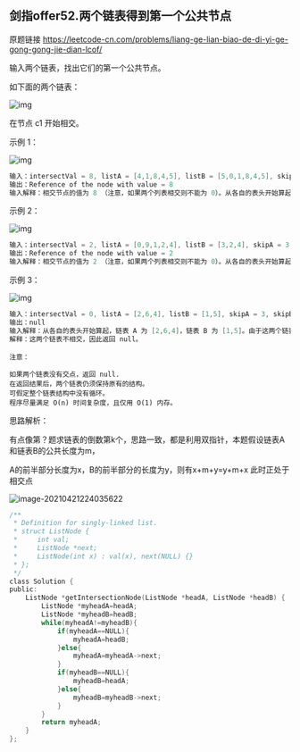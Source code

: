 ## 剑指offer52.两个链表得到第一个公共节点

原题链接 https://leetcode-cn.com/problems/liang-ge-lian-biao-de-di-yi-ge-gong-gong-jie-dian-lcof/

输入两个链表，找出它们的第一个公共节点。

如下面的两个链表：

![img](https://assets.leetcode-cn.com/aliyun-lc-upload/uploads/2018/12/14/160_statement.png)

在节点 c1 开始相交。

 

示例 1：

![img](https://assets.leetcode.com/uploads/2018/12/13/160_example_1.png)

```c
输入：intersectVal = 8, listA = [4,1,8,4,5], listB = [5,0,1,8,4,5], skipA = 2, skipB = 3
输出：Reference of the node with value = 8
输入解释：相交节点的值为 8 （注意，如果两个列表相交则不能为 0）。从各自的表头开始算起，链表 A 为 [4,1,8,4,5]，链表 B 为 [5,0,1,8,4,5]。在 A 中，相交节点前有 2 个节点；在 B 中，相交节点前有 3 个节点。
```


示例 2：

![img](https://assets.leetcode.com/uploads/2018/12/13/160_example_2.png)

```c
输入：intersectVal = 2, listA = [0,9,1,2,4], listB = [3,2,4], skipA = 3, skipB = 1
输出：Reference of the node with value = 2
输入解释：相交节点的值为 2 （注意，如果两个列表相交则不能为 0）。从各自的表头开始算起，链表 A 为 [0,9,1,2,4]，链表 B 为 [3,2,4]。在 A 中，相交节点前有 3 个节点；在 B 中，相交节点前有 1 个节点。
```


示例 3：

![img](https://assets.leetcode.com/uploads/2018/12/13/160_example_3.png)

```c
输入：intersectVal = 0, listA = [2,6,4], listB = [1,5], skipA = 3, skipB = 2
输出：null
输入解释：从各自的表头开始算起，链表 A 为 [2,6,4]，链表 B 为 [1,5]。由于这两个链表不相交，所以 intersectVal 必须为 0，而 skipA 和 skipB 可以是任意值。
解释：这两个链表不相交，因此返回 null。
```

```
注意：

如果两个链表没有交点，返回 null.
在返回结果后，两个链表仍须保持原有的结构。
可假定整个链表结构中没有循环。
程序尽量满足 O(n) 时间复杂度，且仅用 O(1) 内存。
```

思路解析：

有点像第？题求链表的倒数第k个，思路一致，都是利用双指针，本题假设链表A和链表B的公共长度为m，

A的前半部分长度为x，B的前半部分的长度为y，则有x+m+y=y+m+x 此时正处于相交点

![image-20210421224035622](C:\Users\ZFJ\AppData\Roaming\Typora\typora-user-images\image-20210421224035622.png)

```c
/**
 * Definition for singly-linked list.
 * struct ListNode {
 *     int val;
 *     ListNode *next;
 *     ListNode(int x) : val(x), next(NULL) {}
 * };
 */
class Solution {
public:
    ListNode *getIntersectionNode(ListNode *headA, ListNode *headB) {
        ListNode *myheadA=headA;
        ListNode *myheadB=headB;
        while(myheadA!=myheadB){
            if(myheadA==NULL){
                myheadA=headB;
            }else{
                myheadA=myheadA->next;
            }
            if(myheadB==NULL){
                myheadB=headA;
            }else{
                myheadB=myheadB->next;
            }
        }
        return myheadA;
    }
};
```

